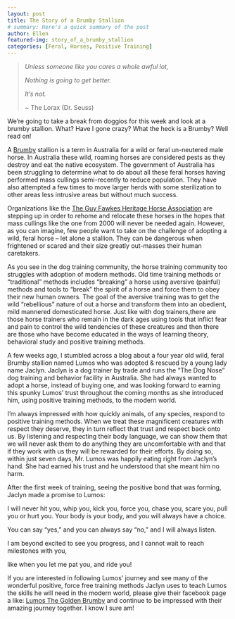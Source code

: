 ```yaml
---
layout: post
title: The Story of a Brumby Stallion
# summary: Here's a quick summary of the post
author: Ellen
featured-img: story_of_a_brumby_stallion
categories: [Feral, Horses, Positive Training]
---
```


>*Unless someone like you cares a whole awful lot,*
>
>*Nothing is going to get better.*
>
>*It’s not.*
>
>~ The Lorax (Dr. Seuss)

We’re going to take a break from doggios for this week and look at a brumby stallion. What? Have I gone crazy? What the heck is a Brumby? Well read on!

A [Brumby](https://en.wikipedia.org/wiki/Brumby) stallion is a term in Australia for a wild or feral un-neutered male horse. In Australia these wild, roaming horses are considered pests as they destroy and eat the native ecosystem. The government of Australia has been struggling to determine what to do about all these feral horses having performed mass cullings semi-recently to reduce population. They have also attempted a few times to move larger herds with some sterilization to other areas less intrusive areas but without much success.

Organizations like the [The Guy Fawkes Heritage Horse Association](http://guyfawkesheritagehorse.com/) are stepping up in order to rehome and relocate these horses in the hopes that mass cullings like the one from 2000 will never be needed again. However, as you can imagine, few people want to take on the challenge of adopting a wild, feral horse – let alone a stallion. They can be dangerous when frightened or scared and their size greatly out-masses their human caretakers.

As you see in the dog training community, the horse training community too struggles with adoption of modern methods. Old time training methods or “traditional” methods includes “breaking” a horse using aversive (painful) methods and tools to “break” the spirit of a horse and force them to obey their new human owners. The goal of the aversive training was to get the wild “rebellious” nature of out a horse and transform them into an obedient, mild mannered domesticated horse. Just like with dog trainers,there are those horse trainers who remain in the dark ages using tools that inflict fear and pain to control the wild tendencies of these creatures and then there are those who have become educated in the ways of learning theory, behavioral study and positive training methods.

A few weeks ago, I stumbled across a blog about a four year old wild, feral Brumby stallion named Lumos who was adopted & rescued by a young lady name Jaclyn. Jaclyn is a dog trainer by trade and runs the “The Dog Nose” dog training and behavior facility in Australia. She had always wanted to adopt a horse, instead of buying one, and was looking forward to earning this spunky Lumos’ trust throughout the coming months as she introduced him, using positive training methods, to the modern world.

I’m always impressed with how quickly animals, of any species, respond to positive training methods. When we treat these magnificent creatures with respect they deserve, they in turn reflect that trust and respect back onto us. By listening and respecting their body language, we can show them that we will never ask them to do anything they are uncomfortable with and that if they work with us they will be rewarded for their efforts. By doing so, within just seven days, Mr. Lumos was happily eating right from Jaclyn’s hand. She had earned his trust and he understood that she meant him no harm.

After the first week of training, seeing the positive bond that was forming, Jaclyn made a promise to Lumos:

I will never hit you, whip you, kick you, force you, chase you, scare you, pull you or hurt you. Your body is your body, and you will always have a choice.

You can say “yes,” and you can always say “no,” and I will always listen.

I am beyond excited to see you progress, and I cannot wait to reach milestones with you,

like when you let me pat you, and ride you!

If you are interested in following Lumos’ journey and see many of the wonderful positive, force free training methods Jaclyn uses to teach Lumos the skills he will need in the modern world, please give their facebook page a like: [Lumos The Golden Brumby](https://www.facebook.com/Lumosthegoldenbrumby/) and continue to be impressed with their amazing journey together. I know I sure am!